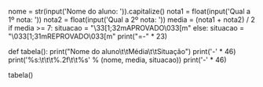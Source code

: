 nome = str(input('Nome do aluno: ')).capitalize()
nota1 = float(input('Qual a 1º nota: '))
nota2 = float(input('Qual a 2º nota: '))
media = (nota1 + nota2) / 2
if media >= 7:
    situacao = "\33[1;32mAPROVADO\033[m"
else:
    situacao = "\033[1;31mREPROVADO\033[m"
print("=-" * 23)


def tabela():
    print("Nome do aluno\t\tMédia\t\tSituação")
    print('-' * 46)
    print('%s:\t\t\t%.2f\t\t%s' % (nome, media, situacao))
    print('-' * 46)


tabela()
